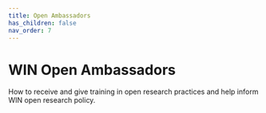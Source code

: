 ```yaml
---
title: Open Ambassadors
has_children: false
nav_order: 7
---
```


# WIN Open Ambassadors
How to receive and give training in open research practices and help inform WIN open research policy.
